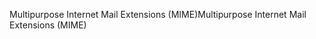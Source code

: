 <span data-ttu-id="51aa5-101">Multipurpose Internet Mail Extensions (MIME)</span><span class="sxs-lookup"><span data-stu-id="51aa5-101">Multipurpose Internet Mail Extensions (MIME)</span></span>